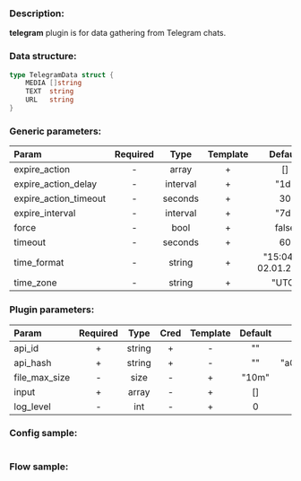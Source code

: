 ### Description:

**telegram** plugin is for data gathering from Telegram chats.

### Data structure:

```go
type TelegramData struct {
	MEDIA []string
	TEXT  string
	URL   string
}
```

### Generic parameters:

| Param                 | Required |   Type   | Template |        Default        | Description |
|:----------------------|:--------:|:--------:|:--------:|:---------------------:|:------------|
| expire_action         |    -     |  array   |    +     |          []           |             |
| expire_action_delay   |    -     | interval |    +     |         "1d"          |             |
| expire_action_timeout |    -     | seconds  |    +     |          30           |             |
| expire_interval       |    -     | interval |    +     |         "7d"          |             |
| force                 |    -     |   bool   |    +     |         false         |             |
| timeout               |    -     | seconds  |    +     |          60           |             |
| time_format           |    -     |  string  |    +     | "15:04:05 02.01.2006" |             |
| time_zone             |    -     |  string  |    +     |         "UTC"         |             |


### Plugin parameters:

| Param         | Required |  Type  | Cred | Template | Default |              Example               | Description |
|:--------------|:--------:|:------:|:----:|:--------:|:-------:|:----------------------------------:|:------------|
| api_id        |    +     | string |  +   |    -     |   ""    |              "90004"               |             |
| api_hash      |    +     | string |  +   |    -     |   ""    | "a0000000000000000000000000000002" |             |
| file_max_size |    -     |  size  |  -   |    +     |  "10m"  |                "1g"                |             |
| input         |    +     | array  |  -   |    +     |   []    |          ["breakingmash"]          |             |
| log_level     |    -     |  int   |  -   |    +     |    0    |                 90                 |             |


### Config sample:

```toml

```

### Flow sample:

```yaml
```